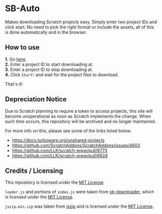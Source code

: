 # SB-Auto

Makes downloading Scratch projects easy. Simply enter two project IDs and click start. No need to pick the right format or include the assets, all of this is done automatically and in the browser.

## How to use

**1.** Go [here](https://magentasupernova.github.io/SB-Auto/).  
**2.** Enter a project ID to start downloading at.  
**3.** Enter a project ID to stop downloading at.  
**4.** Click `Start!` and wait for the project files to download.  

That's it!

## Depreciation Notice

Due to Scratch planning to require a token to access projects, this site will become unoperational as soon as Scratch implements the change. When such time occurs, this repository will be archived and no longer maintained.

For more info on this, please see some of the links listed below.
- https://docs.turbowarp.org/unshared-projects
- https://github.com/ScratchAddons/ScratchAddons/issues/4603
- https://github.com/LLK/scratch-www/pull/6773
- https://github.com/LLK/scratch-www/pull/6824

## Credits / Licensing

This repository is licensed under the [MIT License](https://github.com/MagentaSuperNova/SB-Auto/blob/main/LICENSE).

`loader.js` and portions of `index.js` were taken from [sb-downloader](https://github.com/forkphorus/sb-downloader), which is licensed under the [MIT License](https://github.com/forkphorus/sb-downloader/blob/master/LICENSE).

`jszip.min.zip` was taken from [jszip](https://github.com/Stuk/jszip) and is licensed under the [MIT License](https://github.com/Stuk/jszip/blob/main/LICENSE.markdown).
